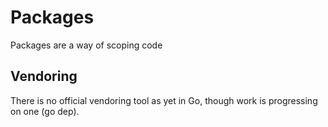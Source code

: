 # Packages

Packages are a way of scoping code



## Vendoring

There is no official vendoring tool as yet in Go, though work is progressing on one \(go dep\). 

